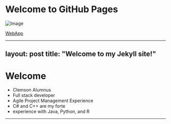 # Welcome to GitHub Pages


![Image](FF3E4A25-4C61-4E9B-8C6C-A318ED661809.jpg) 

[WebApp](https://jacaryr.github.io/app/) 

---

layout: post
title:  "Welcome to my Jekyll site!"
---

# Welcome
- Clemson Alumnus 
- Full stack developer
- Agile Project Management Experience
- C# and C++ are my forte 
- experience with Java, Python, and R

---
